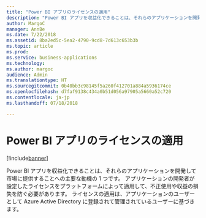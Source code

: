 ```yaml
---
title: "Power BI アプリのライセンスの適用"
description: "Power BI アプリを収益化できることは、それらのアプリケーションを開発して市場に提供することへの主要な動機の 1 つです。"
author: MargoC
manager: AnnBe
ms.date: 7/22/2018
ms.assetid: 8ba2ed5c-5ea2-4790-9cd8-7d613c653b3b
ms.topic: article
ms.prod: 
ms.service: business-applications
ms.technology: 
ms.author: margoc
audience: Admin
ms.translationtype: HT
ms.sourcegitcommit: 0b40bb3c98145f5a260f412701a884a5936174ce
ms.openlocfilehash: d7faf9138c434a0b51d056a97905a5660a52c720
ms.contentlocale: ja-jp
ms.lasthandoff: 07/18/2018

---
```

# <a name="licensing-enforcement-for-power-bi-apps"></a>Power BI アプリのライセンスの適用

[!include[banner](../../../includes/banner.md)]

Power BI アプリを収益化できることは、それらのアプリケーションを開発して市場に提供することへの主要な動機の 1 つです。 アプリケーションの開発者が設定したライセンスをプラットフォームによって適用して、不正使用や収益の損失を防ぐ必要があります。 ライセンスの適用は、アプリケーションのユーザーとして Azure Active Directory に登録されて管理されているユーザーに基づきます。

